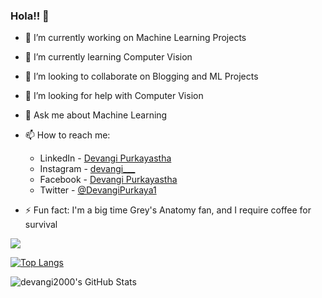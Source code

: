 ### Hola!! 👋

- 🔭 I’m currently working on Machine Learning Projects 
- 🌱 I’m currently learning Computer Vision
- 👯 I’m looking to collaborate on Blogging and ML Projects
- 🤔 I’m looking for help with Computer Vision
- 💬 Ask me about Machine Learning
- 📫 How to reach me: 

 

     - LinkedIn - [Devangi Purkayastha](https://www.linkedin.com/in/devangi-purkayastha-72b04216b/) 
     - Instagram - [devangi___](https://www.instagram.com/devangi___/)
     - Facebook - [Devangi Purkayastha](facebook.com/devangipurkayastha/)
     - Twitter - [@DevangiPurkaya1](https://twitter.com/DevangiPurkaya1)

- ⚡ Fun fact: I'm a big time Grey's Anatomy fan, and I require coffee for survival
<a href="https://github.com/devangi2000/github-readme-stats">
  <img align="center" src="https://github-readme-stats.vercel.app/api/pin/?username=devangi2000&repo=github-readme-stats&theme=onedark" />
</a>

[![Top Langs](https://github-readme-stats.vercel.app/api/top-langs/?username=devangi2000&theme=onedark)](https://github.com/devangi2000/github-readme-stats)


 <img align= "left" alt="devangi2000's GitHub Stats" src="https://github-readme-stats.devangi2000.vercel.app/api?username=devangi2000&show_icons=true&hide_border=true&theme=radical" />
 
 
 
